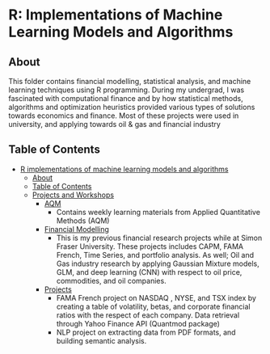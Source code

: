 
# R: Implementations of Machine Learning Models and Algorithms

## About
This folder contains financial modelling, statistical analysis, and machine learning techniques using R programming. During my undergrad, I was fascinated with computational finance and by how statistical methods, algorithms and optimization heuristics provided various types of solutions towards economics and finance. Most of these projects were used in university, and applying towards oil & gas and financial industry

## Table of Contents
- [R implementations of machine learning models and algorithms](#r-implementations-of-machine-learning-models-and-algorithms)
  * [About](#about)
  * [Table of Contents](#table-of-contents)
  * [Projects and Workshops](#examples)
    + [AQM](AQM/)
    	* Contains weekly learning materials from Applied Quantitative Methods (AQM)
    + [Financial Modelling](Financial_Modelling/)
    	* This is my previous financial research projects while at Simon Fraser University. These projects includes CAPM, FAMA French, Time Series, and portfolio analysis. As well; Oil and Gas industry research by applying Gaussian Mixture models, GLM, and deep learning (CNN) with respect to oil price, commodities, and oil companies. 
    + [Projects](Projects/)
    	*  FAMA French project on NASDAQ , NYSE, and TSX index by creating a table of volatility, betas, and corporate financial ratios with the respect of each company. Data retrieval through Yahoo Finance API (Quantmod package)
		* NLP project on extracting data from PDF formats, and building semantic analysis.
   